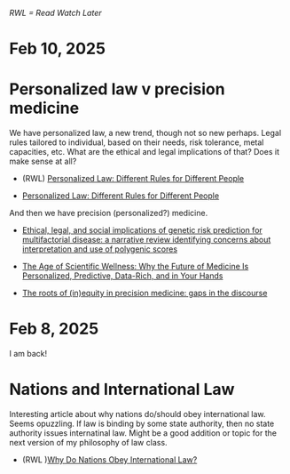 
*RWL = Read Watch Later*

# Feb 10, 2025

# Personalized law v precision medicine

We have personalized law, a new trend, though not so new perhaps. Legal rules tailored to individual, based on their needs, risk tolerance, metal capacities, etc. What are the ethical and legal implications of that? Does it make sense at all?

- (RWL) [Personalized Law: Different Rules for Different People](https://lawreview.uchicago.edu/series/personalized-law-different-rules-different-people)

- [Personalized Law: Different Rules for Different People](https://www.amazon.com/Personalized-Law-Different-Rules-People/dp/0197522815)

And then we have precision (personalized?) medicine.

- [Ethical, legal, and social implications of genetic risk prediction for multifactorial disease: a narrative review identifying concerns about interpretation and use of polygenic scores](https://pmc.ncbi.nlm.nih.gov/articles/PMC10576696/)

- [The Age of Scientific Wellness: Why the Future of Medicine Is Personalized, Predictive, Data-Rich, and in Your Hands](https://www.amazon.com/Age-Scientific-Wellness-Personalized-Predictive/dp/0674245946)

- [The roots of (in)equity in precision medicine: gaps in the discourse](https://pmc.ncbi.nlm.nih.gov/articles/PMC10784620/)

# Feb 8, 2025

I am back!

# Nations and International Law

Interesting article about why nations do/should obey international law. Seems opuzzling. If law is binding by some state authority, then no state authority issues internatinal law. Might be a good addition or topic for the next version of my philosophy of law class. 

- (RWL )[Why Do Nations Obey International Law?](https://openyls.law.yale.edu/bitstream/handle/20.500.13051/1394/Why_Do_the_Nations.pdf)

